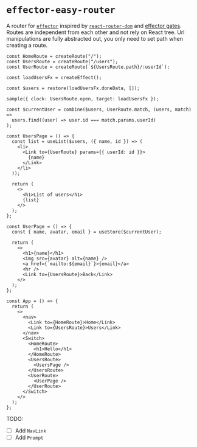# `effector-easy-router`

A router for [`effector`](https://effector.dev/) inspired by [`react-router-dom`](https://reactrouter.com/web) and [effector gates](https://effector.dev/docs/api/effector-react/gate). Routes are independent from each other and not rely on React tree. Url manipulations are fully abstracted out, you only need to set path when creating a route.

```tsx
const HomeRoute = createRoute("/");
const UsersRoute = createRoute("/users");
const UserRoute = createRoute(`${UsersRoute.path}/:userId`);

const loadUsersFx = createEffect();

const $users = restore(loadUsersFx.doneData, []);

sample({ clock: UsersRoute.open, target: loadUsersFx });

const $currentUser = combine($users, UserRoute.match, (users, match) =>
  users.find((user) => user.id === match.params.userId)
);

const UsersPage = () => {
  const list = useList($users, ({ name, id }) => (
    <li>
      <Link to={UserRoute} params={{ userId: id }}>
        {name}
      </Link>
    </li>
  ));

  return (
    <>
      <h1>List of users</h1>
      {list}
    </>
  );
};

const UserPage = () => {
  const { name, avatar, email } = useStore($currentUser);

  return (
    <>
      <h1>{name}</h1>
      <img src={avatar} alt={name} />
      <a href={`mailto:${email}`}>{email}</a>
      <hr />
      <Link to={UsersRoute}>Back</Link>
    </>
  );
};

const App = () => {
  return (
    <>
      <nav>
        <Link to={HomeRoute}>Home</Link>
        <Link to={UsersRoute}>Users</Link>
      </nav>
      <Switch>
        <HomeRoute>
          <h1>Hello</h1>
        </HomeRoute>
        <UsersRoute>
          <UsersPage />
        </UsersRoute>
        <UserRoute>
          <UserPage />
        </UserRoute>
      </Switch>
    </>
  );
};
```

TODO:

- [ ] Add `NavLink`
- [ ] Add `Prompt`
